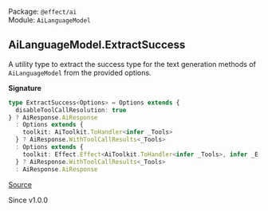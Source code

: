 Package: `@effect/ai`<br />
Module: `AiLanguageModel`<br />

## AiLanguageModel.ExtractSuccess

A utility type to extract the success type for the text generation methods
of `AiLanguageModel` from the provided options.

**Signature**

```ts
type ExtractSuccess<Options> = Options extends {
  disableToolCallResolution: true
} ? AiResponse.AiResponse
  : Options extends {
    toolkit: AiToolkit.ToHandler<infer _Tools>
  } ? AiResponse.WithToolCallResults<_Tools>
  : Options extends {
    toolkit: Effect.Effect<AiToolkit.ToHandler<infer _Tools>, infer _E, infer _R>
  } ? AiResponse.WithToolCallResults<_Tools>
  : AiResponse.AiResponse
```

[Source](https://github.com/Effect-TS/effect/tree/main/packages/ai/ai/src/AiLanguageModel.ts#L159)

Since v1.0.0